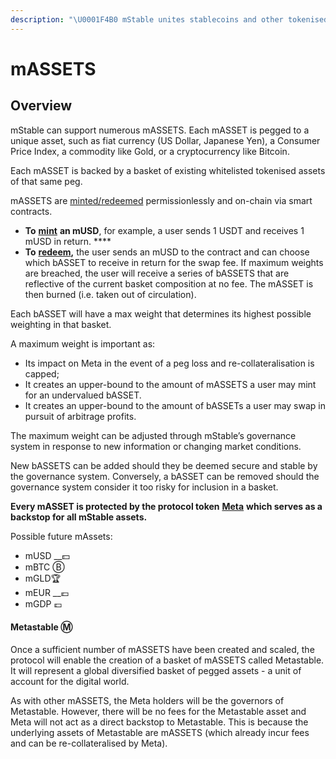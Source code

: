 ```yaml
---
description: "\U0001F4B0 mStable unites stablecoins and other tokenised assets into more useful and higher yielding instruments. Our first assets include a fiat currency (mUSD), a commodity (mGLD) and Bitcoin (mBTC)."
---
```


# mASSETS

## Overview

mStable can support numerous mASSETS. Each mASSET is pegged to a unique asset, such as fiat currency \(US Dollar, Japanese Yen\), a Consumer Price Index, a commodity like Gold, or a cryptocurrency like Bitcoin. 

Each mASSET is backed by a basket of existing whitelisted tokenised assets of that same peg. 

mASSETS are [minted/redeemed](minting-and-redemption/) permissionlessly and on-chain via smart contracts. 

* **To** [**mint**](minting-and-redemption/#minting) **an mUSD**, for example, a user sends 1 USDT and receives 1 mUSD in return. ****
* **To** [**redeem**](minting-and-redemption/#redemption)**,** the user sends an mUSD to the contract and can choose which bASSET to receive in return for the swap fee. If maximum weights are breached, the user will receive a series of bASSETS that are reflective of the current basket composition at no fee. The mASSET is then burned \(i.e. taken out of circulation\). 

Each bASSET will have a max weight that determines its highest possible weighting in that basket. 

A maximum weight is important as:

* Its impact on Meta in the event of a peg loss and re-collateralisation is capped;
* It creates an upper-bound to the amount of mASSETS a user may mint for an undervalued bASSET. 
* It creates an upper-bound to the amount of bASSETs a user may swap in pursuit of arbitrage profits. 

The maximum weight can be adjusted through mStable’s governance system in response to new information or changing market conditions. 

New bASSETS can be added should they be deemed secure and stable by the governance system. Conversely, a bASSET can be removed should the governance system consider it too risky for inclusion in a basket. 

**Every mASSET is protected by the protocol token** [**Meta**](../functions/) **which serves as a backstop for all mStable assets.**

Possible future mAssets:

* mUSD __💵 
* mBTC Ⓑ
* mGLD🏆
* mEUR __💶 
* mGDP 💷

#### **Metastable Ⓜ**

Once a sufficient number of mASSETS have been created and scaled, the protocol will enable the creation of a basket of mASSETS called Metastable. It will represent a global diversified basket of pegged assets - a unit of account for the digital world.  

As with other mASSETS, the Meta holders will be the governors of Metastable. However, there will be no fees for the Metastable asset and Meta will not act as a direct backstop to Metastable. This is because the underlying assets of Metastable are mASSETS \(which already incur fees and can be re-collateralised by Meta\).

